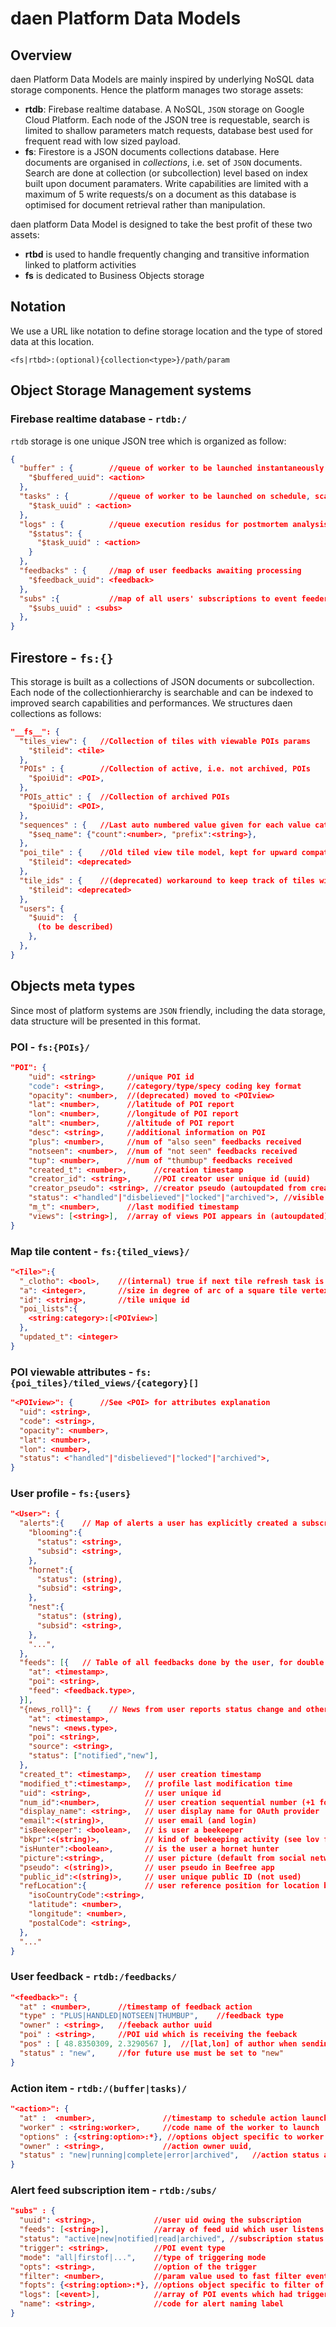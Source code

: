 # daen Platform Data Models

## Overview

daen Platform Data Models are mainly inspired by underlying NoSQL data storage components. Hence the platform manages two storage assets:

- **rtdb**: Firebase realtime database. A NoSQL, `JSON` storage on Google Cloud Platform. Each node of the JSON tree is requestable, search is limited to shallow parameters match requests, database best used for frequent read with low sized payload.
- **fs**: Firestore is a JSON documents collections database. Here documents are organised in _collections_, i.e. set of `JSON` documents. Search are done at collection (or subcollection) level based on index built upon document paramaters. Write capabilities are limited with a maximum of 5 write requests/s on a document as this database is optimised for document retrieval rather than manipulation.

daen platform Data Model is designed to take the best profit of these two assets:

- **rtbd** is used to handle frequently changing and transitive information linked to platform activities
- **fs** is dedicated to Business Objects storage

## Notation

We use a URL like notation to define storage location and the type of stored data at this location.

```text
<fs|rtbd>:(optional){collection<type>}/path/param
```

## Object Storage Management systems

### Firebase realtime database - `rtdb:/`

`rtdb` storage is one unique JSON tree which is organized as follow:

```JSON
{
  "buffer" : {        //queue of worker to be launched instantaneously
    "$buffered_uuid": <action>
  },
  "tasks" : {         //queue of worker to be launched on schedule, scanned every minute
    "$task_uuid" : <action>
  },
  "logs" : {          //queue execution residus for postmortem analysis or worker relaunch
    "$status": {
      "$task_uuid" : <action>
    }
  },
  "feedbacks" : {     //map of user feedbacks awaiting processing
    "$feedback_uuid": <feedback>
  },
  "subs" :{           //map of all users' subscriptions to event feeders
    "$subs_uuid" : <subs>
  },
}

```

## Firestore - `fs:{}`

This storage is built as a collections of JSON documents or subcollection. Each node of the collectionhierarchy is searchable and can be indexed to improved search capabilities and performances. We structures daen collections as follows:

```JSON
"__fs__": {
  "tiles_view": {   //Collection of tiles with viewable POIs params
    "$tileid": <tile>
  },
  "POIs" : {        //Collection of active, i.e. not archived, POIs
    "$poiUid": <POI>,
  },
  "POIs_attic" : {  //Collection of archived POIs
    "$poiUid": <POI>,
  },
  "sequences" : {   //Last auto numbered value given for each value category
    "$seq_name": {"count":<number>, "prefix":<string>},
  },
  "poi_tile" : {    //Old tiled view tile model, kept for upward compatibility (deprecated)
    "$tileid": <deprecated>
  },
  "tile_ids" : {    //(deprecated) workaround to keep track of tiles with viewable POIs
    "$tileid": <deprecated>
  },
  "users": {
    "$uuid":  {
      (to be described)
    },
  },
}
```

## Objects meta types

Since most of platform systems are `JSON` friendly, including the data storage, data structure will be presented in this format.

### POI - `fs:{POIs}/`

```JSON
"POI": {
    "uid": <string>       //unique POI id
    "code": <string>,     //category/type/specy coding key format
    "opacity": <number>,  //(deprecated) moved to <POIview>
    "lat": <number>,      //latitude of POI report
    "lon": <number>,      //longitude of POI report
    "alt": <number>,      //altitude of POI report
    "desc": <string>,     //additional information on POI
    "plus": <number>,     //num of "also seen" feedbacks received
    "notseen": <number>,  //num of "not seen" feedbacks received
    "tup": <number>,      //num of "thumbup" feedbacks received
    "created_t": <number>,      //creation timestamp
    "creator_id": <string>,     //POI creator user unique id (uuid)
    "creator_pseudo": <string>, //creator pseudo (autoupdated from creator_id)
    "status": <"handled"|"disbelieved"|"locked"|"archived">, //visible status
    "m_t": <number>,      //last modified timestamp
    "views": [<string>],  //array of views POI appears in (autoupdated)
}
```

### Map tile content - `fs:{tiled_views}/`

```JSON
"<Tile>":{
  "_clotho": <bool>,    //(internal) true if next tile refresh task is scheduled
  "a": <integer>,       //size in degree of arc of a square tile vertex
  "id": <string>,       //tile unique id
  "poi_lists":{
    <string:category>:[<POIview>]
  },
  "updated_t": <integer>
}
```

### POI viewable attributes - `fs:{poi_tiles}/tiled_views/{category}[]`

```JSON
"<POIview>": {      //See <POI> for attributes explanation
  "uid": <string>,
  "code": <string>,
  "opacity": <number>,
  "lat": <number>,
  "lon": <number>,
  "status": <"handled"|"disbelieved"|"locked"|"archived">,
}
```

### User profile - `fs:{users}`

```JSON
"<User>": {
  "alerts":{    // Map of alerts a user has explicitly created a subscription for
    "blooming":{
      "status": <string>,
      "subsid": <string>,
    },
    "hornet":{
      "status": (string),
      "subsid": <string>,
    },
    "nest":{
      "status": (string),
      "subsid": <string>,
    },
    "...",
  },
  "feeds": [{   // Table of all feedbacks done by the user, for double feedback prevention
    "at": <timestamp>,
    "poi": <string>,
    "feed": <feedback.type>,
  }],
  "{news_roll}": {    // News from user reports status change and other external processed events
    "at": <timestamp>,
    "news": <news.type>,
    "poi": <string>,
    "source": <string>,
    "status": ["notified","new"],
  },
  "created_t": <timestamp>,   // user creation timestamp
  "modified_t":<timestamp>,   // profile last modification time
  "uid": <string>,            // user unique id
  "num_id":<number>,          // user creation sequential number (+1 for each new user)
  "display_name": <string>,   // user display name for OAuth provider
  "email":<(string)>,         // user email (and login)
  "isBeekeeper": <boolean>,   // is user a beekeeper
  "bkpr":<(string)>,          // kind of beekeeping activity (see lov for list of possible values)
  "isHunter":<boolean>,       // is the user a hornet hunter
  "picture":<string>,         // user picture (default from social network)
  "pseudo": <(string)>,       // user pseudo in Beefree app
  "public_id":<(string)>,     // user unique public ID (not used)
  "refLocation":{             // user reference position for location based alerts
    "isoCountryCode":<string>,
    "latitude": <number>,
    "longitude": <number>,
    "postalCode": <string>,
  },
  "..."
}
```

### User feedback - `rtdb:/feedbacks/`

```JSON
"<feedback>": {
  "at" : <number>,      //timestamp of feedback action
  "type" : "PLUS|HANDLED|NOTSEEN|THUMBUP",    //feedback type
  "owner" : <string>,   //feeback author uuid
  "poi" : <string>,     //POI uid which is receiving the feeback
  "pos" : [ 48.8350309, 2.3290567 ],  //[lat,lon] of author when sending feedback
  "status" : "new",     //for future use must be set to "new"
}
```

### Action item - `rtdb:/(buffer|tasks)/`

```JSON
"<action>": {
  "at" :  <number>,               //timestamp to schedule action launch, 0 is instant launch
  "worker" : <string:worker>,     //code name of the worker to launch
  "options" : {<string:option>:*}, //options object specific to worker
  "owner" : <string>,             //action owner uuid,
  "status" : "new|running|complete|error|archived",   //action status according to platform scheduling
}

```

### Alert feed subscription item - `rtdb:/subs/`

```JSON
"subs" : {
  "uuid": <string>,             //user uid owing the subscription
  "feeds": [<string>],          //array of feed uid which user listens to
  "status": "active|new|notified|read|archived", //subscription status
  "trigger": <string>,          //POI event type
  "mode": "all|firstof|...",    //type of triggering mode
  "opts": <string>,             //option of the trigger
  "filter": <number>,           //param value used to fast filter event of the feeder
  "fopts": {<string:option>:*}, //options object specific to filter of this feeder
  "logs": [<event>],            //array of POI events which had triggered the subscription
  "name": <string>,             //code for alert naming label
}
```
